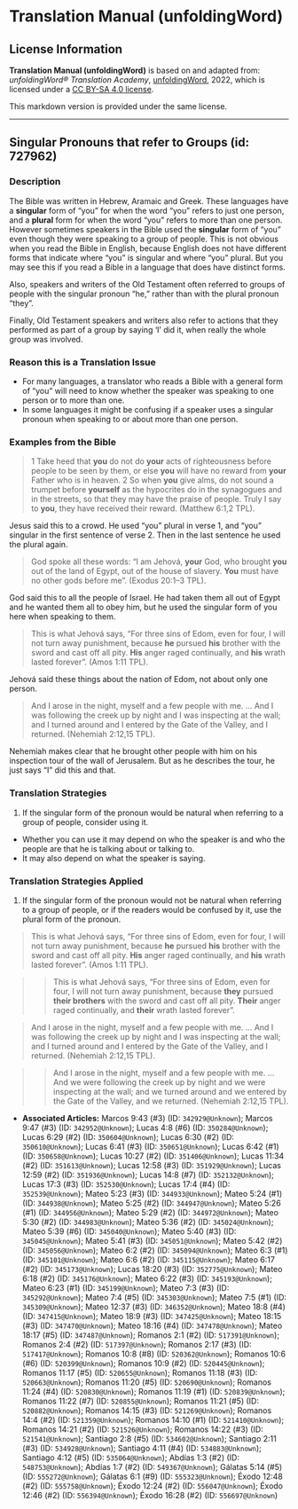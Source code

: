 # Translation Manual (unfoldingWord)

## License Information

**Translation Manual (unfoldingWord)** is based on and adapted from: _unfoldingWord® Translation Academy_, [unfoldingWord](https://unfoldingword.org/utw), 2022, which is licensed under a [CC BY-SA 4.0 license](https://creativecommons.org/licenses/by-sa/4.0/legalcode.en).

This markdown version is provided under the same license.



--------------------------------

## Singular Pronouns that refer to Groups (id: 727962)

### Description

The Bible was written in Hebrew, Aramaic and Greek. These languages have a **singular** form of “you” for when the word “you” refers to just one person, and a **plural** form for when the word “you” refers to more than one person. However sometimes speakers in the Bible used the **singular** form of “you” even though they were speaking to a group of people. This is not obvious when you read the Bible in English, because English does not have different forms that indicate where “you” is singular and where “you” plural. But you may see this if you read a Bible in a language that does have distinct forms.

Also, speakers and writers of the Old Testament often referred to groups of people with the singular pronoun “he,” rather than with the plural pronoun “they”.

Finally, Old Testament speakers and writers also refer to actions that they performed as part of a group by saying ‘I’ did it, when really the whole group was involved.

### Reason this is a Translation Issue

* For many languages, a translator who reads a Bible with a general form of “you” will need to know whether the speaker was speaking to one person or to more than one.
* In some languages it might be confusing if a speaker uses a singular pronoun when speaking to or about more than one person.

### Examples from the Bible

> 1 Take heed that **you** do not do **your** acts of righteousness before people to be seen by them, or else **you** will have no reward from **your** Father who is in heaven. 2 So when **you** give alms, do not sound a trumpet before **yourself** as the hypocrites do in the synagogues and in the streets, so that they may have the praise of people. Truly I say to **you**, they have received their reward. (Matthew 6:1,2 TPL).

Jesus said this to a crowd. He used “you” plural in verse 1, and “you” singular in the first sentence of verse 2\. Then in the last sentence he used the plural again.

> God spoke all these words: “I am Jehová, **your** God, who brought **you** out of the land of Egypt, out of the house of slavery. **You** must have no other gods before me”. (Exodus 20:1–3 TPL).

God said this to all the people of Israel. He had taken them all out of Egypt and he wanted them all to obey him, but he used the singular form of you here when speaking to them.

> This is what Jehová says, “For three sins of Edom, even for four, I will not turn away punishment, because **he** pursued **his** brother with the sword and cast off all pity. **His** anger raged continually, and **his** wrath lasted forever”. (Amos 1:11 TPL).

Jehová said these things about the nation of Edom, not about only one person.

> And I arose in the night, myself and a few people with me. … And I was following the creek up by night and I was inspecting at the wall; and I turned around and I entered by the Gate of the Valley, and I returned. (Nehemiah 2:12,15 TPL).

Nehemiah makes clear that he brought other people with him on his inspection tour of the wall of Jerusalem. But as he describes the tour, he just says “I” did this and that.

### Translation Strategies

1. If the singular form of the pronoun would be natural when referring to a group of people, consider using it.

* Whether you can use it may depend on who the speaker is and who the people are that he is talking about or talking to.
* It may also depend on what the speaker is saying.

### Translation Strategies Applied

1. If the singular form of the pronoun would not be natural when referring to a group of people, or if the readers would be confused by it, use the plural form of the pronoun.

> This is what Jehová says, “For three sins of Edom, even for four, I will not turn away punishment, because **he** pursued **his** brother with the sword and cast off all pity. **His** anger raged continually, and **his** wrath lasted forever”. (Amos 1:11 TPL).

> > This is what Jehová says, “For three sins of Edom, even for four, I will not turn away punishment, because **they** pursued **their brothers** with the sword and cast off all pity. **Their** anger raged continually, and **their** wrath lasted forever”.

> And I arose in the night, myself and a few people with me. … And I was following the creek up by night and I was inspecting at the wall; and I turned around and I entered by the Gate of the Valley, and I returned. (Nehemiah 2:12,15 TPL).

> > And I arose in the night, myself and a few people with me. … And we were following the creek up by night and we were inspecting at the wall; and we turned around and we entered by the Gate of the Valley, and we returned. (Nehemiah 2:12,15 TPL).

* **Associated Articles:** Marcos 9:43 (#3) (ID: `342929@Unknown`); Marcos 9:47 (#3) (ID: `342952@Unknown`); Lucas 4:8 (#6) (ID: `350284@Unknown`); Lucas 6:29 (#2) (ID: `350604@Unknown`); Lucas 6:30 (#2) (ID: `350610@Unknown`); Lucas 6:41 (#3) (ID: `350651@Unknown`); Lucas 6:42 (#1) (ID: `350658@Unknown`); Lucas 10:27 (#2) (ID: `351406@Unknown`); Lucas 11:34 (#2) (ID: `351613@Unknown`); Lucas 12:58 (#3) (ID: `351929@Unknown`); Lucas 12:59 (#2) (ID: `351936@Unknown`); Lucas 14:8 (#7) (ID: `352132@Unknown`); Lucas 17:3 (#3) (ID: `352530@Unknown`); Lucas 17:4 (#4) (ID: `352539@Unknown`); Mateo 5:23 (#3) (ID: `344933@Unknown`); Mateo 5:24 (#1) (ID: `344938@Unknown`); Mateo 5:25 (#2) (ID: `344947@Unknown`); Mateo 5:26 (#1) (ID: `344956@Unknown`); Mateo 5:29 (#2) (ID: `344972@Unknown`); Mateo 5:30 (#2) (ID: `344983@Unknown`); Mateo 5:36 (#2) (ID: `345024@Unknown`); Mateo 5:39 (#6) (ID: `345040@Unknown`); Mateo 5:40 (#3) (ID: `345045@Unknown`); Mateo 5:41 (#3) (ID: `345051@Unknown`); Mateo 5:42 (#2) (ID: `345056@Unknown`); Mateo 6:2 (#2) (ID: `345094@Unknown`); Mateo 6:3 (#1) (ID: `345101@Unknown`); Mateo 6:6 (#2) (ID: `345115@Unknown`); Mateo 6:17 (#2) (ID: `345173@Unknown`); Lucas 18:20 (#3) (ID: `352775@Unknown`); Mateo 6:18 (#2) (ID: `345176@Unknown`); Mateo 6:22 (#3) (ID: `345193@Unknown`); Mateo 6:23 (#1) (ID: `345199@Unknown`); Mateo 7:3 (#3) (ID: `345292@Unknown`); Mateo 7:4 (#5) (ID: `345303@Unknown`); Mateo 7:5 (#1) (ID: `345309@Unknown`); Mateo 12:37 (#3) (ID: `346352@Unknown`); Mateo 18:8 (#4) (ID: `347415@Unknown`); Mateo 18:9 (#3) (ID: `347425@Unknown`); Mateo 18:15 (#3) (ID: `347470@Unknown`); Mateo 18:16 (#4) (ID: `347478@Unknown`); Mateo 18:17 (#5) (ID: `347487@Unknown`); Romanos 2:1 (#2) (ID: `517391@Unknown`); Romanos 2:4 (#2) (ID: `517397@Unknown`); Romanos 2:17 (#3) (ID: `517417@Unknown`); Romanos 10:8 (#8) (ID: `520362@Unknown`); Romanos 10:6 (#6) (ID: `520399@Unknown`); Romanos 10:9 (#2) (ID: `520445@Unknown`); Romanos 11:17 (#5) (ID: `520655@Unknown`); Romanos 11:18 (#3) (ID: `520663@Unknown`); Romanos 11:20 (#5) (ID: `520690@Unknown`); Romanos 11:24 (#4) (ID: `520830@Unknown`); Romanos 11:19 (#1) (ID: `520839@Unknown`); Romanos 11:22 (#7) (ID: `520855@Unknown`); Romanos 11:21 (#5) (ID: `520882@Unknown`); Romanos 14:15 (#3) (ID: `521269@Unknown`); Romanos 14:4 (#2) (ID: `521359@Unknown`); Romanos 14:10 (#1) (ID: `521410@Unknown`); Romanos 14:21 (#2) (ID: `521526@Unknown`); Romanos 14:22 (#3) (ID: `521541@Unknown`); Santiago 2:8 (#5) (ID: `534602@Unknown`); Santiago 2:11 (#3) (ID: `534928@Unknown`); Santiago 4:11 (#4) (ID: `534883@Unknown`); Santiago 4:12 (#5) (ID: `535064@Unknown`); Abdías 1:3 (#2) (ID: `548753@Unknown`); Abdías 1:7 (#2) (ID: `549367@Unknown`); Gálatas 5:14 (#5) (ID: `555272@Unknown`); Gálatas 6:1 (#9) (ID: `555323@Unknown`); Éxodo 12:48 (#2) (ID: `555758@Unknown`); Éxodo 12:24 (#2) (ID: `556047@Unknown`); Éxodo 12:46 (#2) (ID: `556394@Unknown`); Éxodo 16:28 (#2) (ID: `556697@Unknown`)

